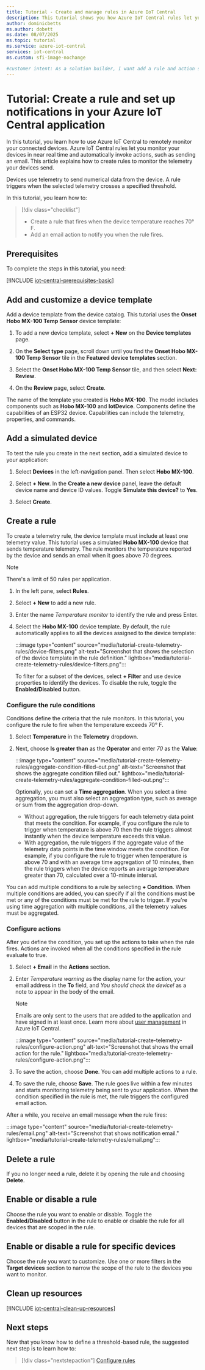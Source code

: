 ```yaml
---
title: Tutorial - Create and manage rules in Azure IoT Central
description: This tutorial shows you how Azure IoT Central rules let you monitor your devices in near real time and automatically invoke actions when a rule triggers.
author: dominicbetts
ms.author: dobett
ms.date: 08/07/2025
ms.topic: tutorial
ms.service: azure-iot-central
services: iot-central
ms.custom: sfi-image-nochange

#customer intent: As a solution builder, I want add a rule and action so that I can be notified when a telemetry value reaches a threshold.
---
```


# Tutorial: Create a rule and set up notifications in your Azure IoT Central application

In this tutorial, you learn how to use Azure IoT Central to remotely monitor your connected devices. Azure IoT Central rules let you monitor your devices in near real time and automatically invoke actions, such as sending an email. This article explains how to create rules to monitor the telemetry your devices send.

Devices use telemetry to send numerical data from the device. A  rule triggers when the selected telemetry crosses a specified threshold.

In this tutorial, you learn how to:

> [!div class="checklist"]
>
> * Create a rule that fires when the device temperature reaches 70&deg; F.
> * Add an email action to notify you when the rule fires.

## Prerequisites

To complete the steps in this tutorial, you need:

[!INCLUDE [iot-central-prerequisites-basic](../../../includes/iot-central-prerequisites-basic.md)]

## Add and customize a device template

Add a device template from the device catalog. This tutorial uses the **Onset Hobo MX-100 Temp Sensor** device template:

1. To add a new device template, select **+ New** on the **Device templates** page.

1. On the **Select type** page, scroll down until you find the **Onset Hobo MX-100 Temp Sensor** tile in the **Featured device templates** section.

1. Select the **Onset Hobo MX-100 Temp Sensor** tile, and then select **Next: Review**.

1. On the **Review** page, select **Create**.

The name of the template you created is **Hobo MX-100**. The model includes components such as **Hobo MX-100** and **IotDevice**. Components define the capabilities of an ESP32 device. Capabilities can include the telemetry, properties, and commands.

## Add a simulated device

To test the rule you create in the next section, add a simulated device to your application:

1. Select **Devices** in the left-navigation panel. Then select **Hobo MX-100**.

1. Select **+ New**. In the **Create a new device** panel, leave the default device name and device ID values. Toggle **Simulate this device?** to **Yes**.

1. Select **Create**.

## Create a rule

To create a telemetry rule, the device template must include at least one telemetry value. This tutorial uses a simulated **Hobo MX-100** device that sends temperature telemetry. The rule monitors the temperature reported by the device and sends an email when it goes above 70 degrees.

> [!NOTE]
> There's a limit of 50 rules per application.

1. In the left pane, select **Rules**.

1. Select **+ New** to add a new rule.

1. Enter the name _Temperature monitor_ to identify the rule and press Enter.

1. Select the **Hobo MX-100** device template. By default, the rule automatically applies to all the devices assigned to the device template:

    :::image type="content" source="media/tutorial-create-telemetry-rules/device-filters.png" alt-text="Screenshot that shows the selection of the device template in the rule definition." lightbox="media/tutorial-create-telemetry-rules/device-filters.png":::

    To filter for a subset of the devices, select **+ Filter** and use device properties to identify the devices. To disable the rule, toggle the **Enabled/Disabled** button.

### Configure the rule conditions

Conditions define the criteria that the rule monitors. In this tutorial, you configure the rule to fire when the temperature exceeds 70&deg; F.

1. Select **Temperature** in the **Telemetry** dropdown.

1. Next, choose **Is greater than** as the **Operator** and enter _70_ as the **Value**:

    :::image type="content" source="media/tutorial-create-telemetry-rules/aggregate-condition-filled-out.png" alt-text="Screenshot that shows the aggregate condition filled out." lightbox="media/tutorial-create-telemetry-rules/aggregate-condition-filled-out.png":::

    Optionally, you can set a **Time aggregation**. When you select a time aggregation, you must also select an aggregation type, such as average or sum from the aggregation drop-down.

    * Without aggregation, the rule triggers for each telemetry data point that meets the condition. For example, if you configure the rule to trigger when temperature is above 70 then the rule triggers almost instantly when the device temperature exceeds this value.
    * With aggregation, the rule triggers if the aggregate value of the telemetry data points in the time window meets the condition. For example, if you configure the rule to trigger when temperature is above 70 and with an average time aggregation of 10 minutes, then the rule triggers when the device reports an average temperature greater than 70, calculated over a 10-minute interval.

You can add multiple conditions to a rule by selecting **+ Condition**. When multiple conditions are added, you can specify if all the conditions must be met or any of the conditions must be met for the rule to trigger. If you're using time aggregation with multiple conditions, all the telemetry values must be aggregated.

### Configure actions

After you define the condition, you set up the actions to take when the rule fires. Actions are invoked when all the conditions specified in the rule evaluate to true.

1. Select **+ Email** in the **Actions** section.

1. Enter _Temperature warning_ as the display name for the action, your email address in the **To** field, and _You should check the device!_ as a note to appear in the body of the email.

    > [!NOTE]
    > Emails are only sent to the users that are added to the application and have signed in at least once. Learn more about [user management](howto-administer.md) in Azure IoT Central.

    :::image type="content" source="media/tutorial-create-telemetry-rules/configure-action.png" alt-text="Screenshot that shows the email action for the rule." lightbox="media/tutorial-create-telemetry-rules/configure-action.png":::

1. To save the action, choose **Done**. You can add multiple actions to a rule.

1. To save the rule, choose **Save**. The rule goes live within a few minutes and starts monitoring telemetry being sent to your application. When the condition specified in the rule is met, the rule triggers the configured email action.

After a while, you receive an email message when the rule fires:

:::image type="content" source="media/tutorial-create-telemetry-rules/email.png" alt-text="Screenshot that shows notification email." lightbox="media/tutorial-create-telemetry-rules/email.png":::

## Delete a rule

If you no longer need a rule, delete it by opening the rule and choosing **Delete**.

## Enable or disable a rule

Choose the rule you want to enable or disable. Toggle the **Enabled/Disabled** button in the rule to enable or disable the rule for all devices that are scoped in the rule.

## Enable or disable a rule for specific devices

Choose the rule you want to customize. Use one or more filters in the **Target devices** section to narrow the scope of the rule to the devices you want to monitor.

## Clean up resources

[!INCLUDE [iot-central-clean-up-resources](../../../includes/iot-central-clean-up-resources.md)]

## Next steps

Now that you know how to define a threshold-based rule, the suggested next step is to learn how to:

> [!div class="nextstepaction"]
> [Configure rules](howto-configure-rules.md)
